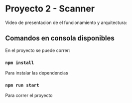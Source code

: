 # Proyecto 2 - Scanner

Video de presentacion de el funcionamiento y arquitectura: 

## Comandos en consola disponibles

En el proyecto se puede correr:

### `npm install`

Para instalar las dependencias

### `npm run start`

Para correr el proyecto

